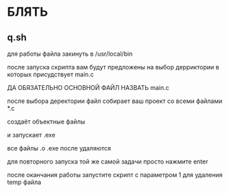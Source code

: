# БЛЯТЬ
## q.sh
для работы файла закинуть в /usr/local/bin

после запуска скрипта вам будут предложены на выбор дерриктории в которых присудствует main.c

ДА ОБЯЗАТЕЛЬНО ОСНОВНОЙ ФАЙЛ НАЗВАТЬ main.c

после выбора деректории файл собирает ваш проект со всеми файлами *.с

создаёт объектные файлы

и запускает .exe

все файлы .о .exe после удаляются


для повторного запуска той же самой задачи просто нажмите enter


после оканчания работы запустите скрипт с параметром 1 для удаления temp файла 